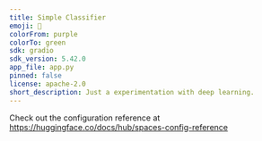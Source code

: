 ```yaml
---
title: Simple Classifier
emoji: 🏃
colorFrom: purple
colorTo: green
sdk: gradio
sdk_version: 5.42.0
app_file: app.py
pinned: false
license: apache-2.0
short_description: Just a experimentation with deep learning.
---
```


Check out the configuration reference at https://huggingface.co/docs/hub/spaces-config-reference
